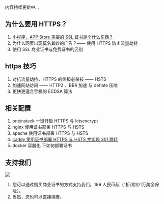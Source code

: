 内容持续更新中...

## 为什么要用 HTTPS？
 
 1. [小程序、APP Store 需要的 SSL 证书是个什么东西？](./content/why-https.md)
 2. 为什么网页出现莫名其妙的广告？—— 使用 HTTPS 防止流量劫持
 3. 使用 SSL 商业证书与免费证书的区别


## https 技巧

1. 对抗流量劫持，HTTPS 的终极必杀技 —— HSTS
2. 加速网站访问 —— HTTP2 、BBR 加速 与 deflate 压缩
3. 更快更适合手机的 ECDSA 算法


## 相关配置

1. oneinstack 一键开启 HTTPS 与 letsencrypt
2. nginx 使用证书部署 HTTPS 与 HSTS
3. apache 使用证书部署 HTTPS 与 HSTS
4. [caddy 使用证书部署 HTTPS 与 HSTS 并实现 301 跳转](example/caddy/README.md)
5. docker 容器化 下如何部署证书


## 支持我们

![](https://ws1.sinaimg.cn/large/a3fc3b79gy1fu70jj4bjkj205k05kglu.jpg)

1. 您可以通过购买商业证书的方式支持我们，199 人民币起（1折/附带1万美金保险）。
2. 当然，您也可以直接捐赠。